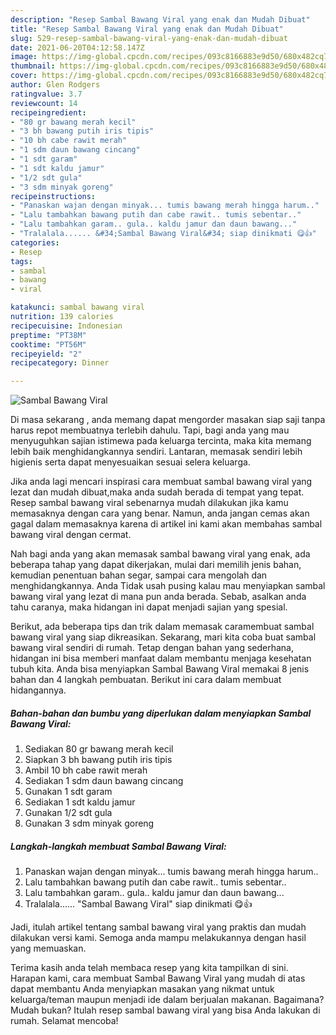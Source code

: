 ```yaml
---
description: "Resep Sambal Bawang Viral yang enak dan Mudah Dibuat"
title: "Resep Sambal Bawang Viral yang enak dan Mudah Dibuat"
slug: 529-resep-sambal-bawang-viral-yang-enak-dan-mudah-dibuat
date: 2021-06-20T04:12:58.147Z
image: https://img-global.cpcdn.com/recipes/093c8166883e9d50/680x482cq70/sambal-bawang-viral-foto-resep-utama.jpg
thumbnail: https://img-global.cpcdn.com/recipes/093c8166883e9d50/680x482cq70/sambal-bawang-viral-foto-resep-utama.jpg
cover: https://img-global.cpcdn.com/recipes/093c8166883e9d50/680x482cq70/sambal-bawang-viral-foto-resep-utama.jpg
author: Glen Rodgers
ratingvalue: 3.7
reviewcount: 14
recipeingredient:
- "80 gr bawang merah kecil"
- "3 bh bawang putih iris tipis"
- "10 bh cabe rawit merah"
- "1 sdm daun bawang cincang"
- "1 sdt garam"
- "1 sdt kaldu jamur"
- "1/2 sdt gula"
- "3 sdm minyak goreng"
recipeinstructions:
- "Panaskan wajan dengan minyak... tumis bawang merah hingga harum.."
- "Lalu tambahkan bawang putih dan cabe rawit.. tumis sebentar.."
- "Lalu tambahkan garam.. gula.. kaldu jamur dan daun bawang..."
- "Tralalala...... &#34;Sambal Bawang Viral&#34; siap dinikmati 😋👍"
categories:
- Resep
tags:
- sambal
- bawang
- viral

katakunci: sambal bawang viral 
nutrition: 139 calories
recipecuisine: Indonesian
preptime: "PT38M"
cooktime: "PT56M"
recipeyield: "2"
recipecategory: Dinner

---
```



![Sambal Bawang Viral](https://img-global.cpcdn.com/recipes/093c8166883e9d50/680x482cq70/sambal-bawang-viral-foto-resep-utama.jpg)

Di masa  sekarang , anda memang dapat mengorder masakan siap saji tanpa harus repot membuatnya terlebih dahulu. Tapi, bagi anda yang mau menyuguhkan sajian istimewa pada keluarga tercinta, maka kita memang lebih baik menghidangkannya sendiri. Lantaran, memasak sendiri lebih higienis serta dapat menyesuaikan sesuai selera keluarga.

Jika anda lagi mencari inspirasi cara membuat sambal bawang viral yang lezat dan mudah dibuat,maka anda sudah berada di tempat yang tepat. Resep sambal bawang viral  sebenarnya mudah dilakukan jika kamu memasaknya dengan cara yang benar. Namun, anda jangan cemas akan gagal dalam memasaknya 
karena di artikel ini kami akan membahas sambal bawang viral dengan cermat.  



Nah bagi anda yang akan memasak sambal bawang viral yang enak, ada beberapa tahap yang dapat dikerjakan, mulai dari memilih jenis bahan, kemudian penentuan bahan segar, sampai cara mengolah dan menghidangkannya. Anda Tidak usah pusing kalau mau menyiapkan sambal bawang viral yang lezat di mana pun anda berada. Sebab, asalkan anda  tahu caranya, maka hidangan ini dapat menjadi sajian yang spesial.

Berikut, ada beberapa tips dan trik dalam memasak caramembuat sambal bawang viral yang siap dikreasikan. Sekarang, mari kita coba buat sambal bawang viral sendiri di rumah. Tetap dengan bahan yang sederhana, hidangan ini bisa memberi manfaat dalam membantu menjaga kesehatan tubuh kita. Anda bisa menyiapkan Sambal Bawang Viral memakai 8 jenis bahan dan 4 langkah pembuatan. Berikut ini cara dalam membuat hidangannya.

<!--inarticleads1-->

##### Bahan-bahan dan bumbu yang diperlukan dalam menyiapkan Sambal Bawang Viral:

1. Sediakan 80 gr bawang merah kecil
1. Siapkan 3 bh bawang putih iris tipis
1. Ambil 10 bh cabe rawit merah
1. Sediakan 1 sdm daun bawang cincang
1. Gunakan 1 sdt garam
1. Sediakan 1 sdt kaldu jamur
1. Gunakan 1/2 sdt gula
1. Gunakan 3 sdm minyak goreng




<!--inarticleads2-->

##### Langkah-langkah membuat Sambal Bawang Viral:

1. Panaskan wajan dengan minyak... tumis bawang merah hingga harum..
1. Lalu tambahkan bawang putih dan cabe rawit.. tumis sebentar..
1. Lalu tambahkan garam.. gula.. kaldu jamur dan daun bawang...
1. Tralalala...... &#34;Sambal Bawang Viral&#34; siap dinikmati 😋👍




Jadi, itulah artikel tentang  sambal bawang viral  yang praktis dan mudah dilakukan versi kami. Semoga anda mampu melakukannya dengan hasil yang memuaskan. 

Terima kasih anda telah membaca resep yang kita tampilkan di sini. Harapan kami, cara membuat  Sambal Bawang Viral yang mudah di atas dapat membantu Anda menyiapkan masakan yang nikmat untuk keluarga/teman maupun menjadi ide dalam berjualan makanan. Bagaimana? Mudah bukan? Itulah resep sambal bawang viral yang bisa Anda lakukan di rumah. Selamat mencoba!

